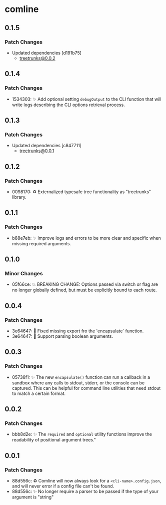 # comline

## 0.1.5

### Patch Changes

- Updated dependencies [d191b75]
  - treetrunks@0.0.2

## 0.1.4

### Patch Changes

- 1534303: ✨ Add optional setting `debugOutput` to the CLI function that will write logs describing the CLI options retrieval process.

## 0.1.3

### Patch Changes

- Updated dependencies [c847711]
  - treetrunks@0.0.1

## 0.1.2

### Patch Changes

- 0098170: ♻️ Externalized typesafe tree functionality as "treetrunks" library.

## 0.1.1

### Patch Changes

- b88e7eb: ✨ Improve logs and errors to be more clear and specific when missing required arguments.

## 0.1.0

### Minor Changes

- 05f66ce: 💥 BREAKING CHANGE: Options passed via switch or flag are no longer globally defined, but must be explicitly bound to each route.

## 0.0.4

### Patch Changes

- 3e64647: 🐛 Fixed missing export fro the 'encapsulate` function.
- 3e64647: 🐛 Support parsing boolean arguments.

## 0.0.3

### Patch Changes

- 05736f1: ✨ The new `encapsulate()` function can run a callback in a sandbox where any calls to stdout, stderr, or the console can be captured. This can be helpful for command line utilities that need stdout to match a certain format.

## 0.0.2

### Patch Changes

- bbb8d2e: ✨ The `required` and `optional` utility functions improve the readability of positional argument trees."

## 0.0.1

### Patch Changes

- 88d556c: ♻️ Comline will now always look for a `<cli-name>.config.json`, and will never error if a config file can't be found.
- 88d556c: ✨ No longer require a parser to be passed if the type of your argument is "string"
